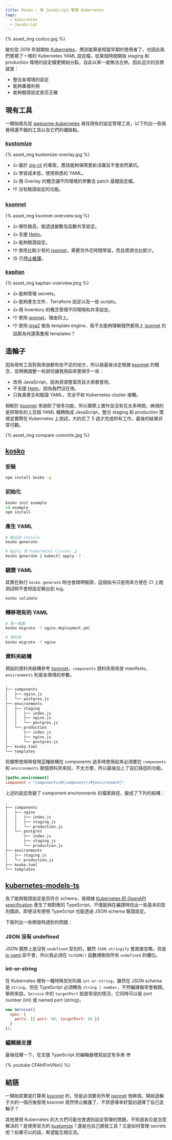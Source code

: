 ```yaml
---
title: Kosko – 用 JavaScript 管理 Kubernetes
tags:
  - Kubernetes
  - JavaScript
---
```

{% asset_img costco.jpg %}

敝社從 2016 年就開始 [Kubernetes]，應該能算是相當早期的使用者了，也因此我們累積了一堆的 Kubernetes YAML 設定檔，從某個時間開始 staging 和 production 環境的設定檔更開始分裂，自此以來一直無法合併。因此這次的目標就是：

- 整合各環境的設定
- 能夠重複利用
- 能夠驗證設定是否正確

<!-- more -->

## 現有工具

一開始我先從 [awesome-kubernetes](https://github.com/ramitsurana/awesome-kubernetes#configuration) 尋找現有的設定管理工具，以下列出一些我覺得還不錯的工具以及它們的優缺點。

### [kustomize]

{% asset_img kustomize-overlay.jpg %}

- 👍 屬於 [sig-cli](https://github.com/kubernetes/community/blob/master/sig-cli/README.md) 的專案，應該能夠保障更新活躍且不會突然棄坑。
- 👍 學習成本低，使用熟悉的 YAML。
- 👍 用 Overlay 的概念讓不同環境的參數去 patch 基礎設定檔。
- 👎 沒有驗證設定的功能。

### [ksonnet]

{% asset_img ksonnet-overview.svg %}

- 👍 彈性極高，能透過變數及函數共享設定。
- 👍 支援 [Helm]。
- 👍 能夠驗證設定。
- 👎 使用比較少見的 [jsonnet]，需要另外花時間學習，而且資源也比較少。
- 😢 已[停止維護](https://blogs.vmware.com/cloudnative/2019/02/05/welcoming-heptio-open-source-projects-to-vmware/)。

### [kapitan]

{% asset_img kapitan-overview.png %}

- 👍 能夠管理 secrets。
- 👍 能夠產生文件、Terraform 設定以及一些 scripts。
- 👍 用 Inventory 的概念管理不同環境和共享設定。
- 👎 使用 [jsonnet]，理由同上。
- 👎 使用 [jinja2] 做為 template engine，我不太能夠理解既然都用上 [jsonnet] 的話那為何還需要用 templates？

## 造輪子

因為現有工具對我來說都有些不足的地方，所以我最後決定根據 [ksonnet] 的概念，並稍微調整一些部份讓我用起來更順手一些：

- 改用 JavaScript，因為資源豐富而且大家都會用。
- 不支援 [Helm]，因為我們沒在用。
- 只負責產生和驗證 YAML，完全不和 Kubernetes cluster 接觸。

相較於 [ksonnet] 來說砍了很多功能，所以實際上實作並沒有花太多時間，麻煩的是把現有的上百個 YAML 檔轉換成 JavaScript、整合 staging 和 production 環境並實際在 Kubernetes 上測試，大約花了 5 週才完成所有工作，最後的結果非常可觀。

{% asset_img compare-commits.jpg %}

## [kosko]

### 安裝

```sh
npm install kosko -g
```

### 初始化

```sh
kosko init example
cd example
npm install
```

### 產生 YAML

```sh
# 輸出到 console
kosko generate

# Apply 到 Kubernetes cluster 上
kosko generate | kubectl apply -f -
```

### 驗證 YAML

其實在執行 `kosko generate` 時也會順帶驗證，這個指令只是用來方便在 CI 上跑測試時不會把設定輸出到 log。

```sh
kosko validate
```

### 轉移現有的 YAML

```sh
# 單一檔案
kosko migrate -f nginx-deployment.yml

# 資料夾
kosko migrate -f nginx
```

### 資料夾結構

預設的資料夾結構參考 [ksonnet]，`components` 資料夾用來放 manifests，`environments` 則是各環境的參數。

```sh
.
├── components
│   ├── nginx.js
│   └── postgres.js
├── environments
│   ├── staging
│   │   ├── index.js
│   │   ├── nginx.js
│   │   └── postgres.js
│   └── production
│       ├── index.js
│       ├── nginx.js
│       └── postgres.js
├── kosko.toml
└── templates
```

但實際使用時發現這種結構在 components 過多時使用起來必須要在 `components` 和 `environments` 兩個資料夾來回，不太方便，所以最後加上了自訂路徑的功能。

```toml
[paths.environment]
component = "components/#{component}/#{environment}"
```

上述的設定改變了 component environments 的檔案路徑，變成了下列的結構：

```sh
.
├── components
│   ├── nginx
│   │   ├── index.js
│   │   ├── staging.js
│   │   └── production.js
│   └── postgres
│       ├── index.js
│       ├── staging.js
│       └── production.js
├── environments
│   ├── staging.js
│   └── production.js
├── kosko.toml
└── templates
```

## [kubernetes-models-ts]

為了能夠驗證設定是否符合 schema，我根據 [Kubernetes 的 OpenAPI specification](https://github.com/kubernetes/kubernetes/tree/master/api/openapi-spec) 產生了相對應的 TypeScript。不僅能夠在編譯時找出一些基本的型別錯誤，即使沒有使用 TypeScript 也能透過 JSON schema 驗證設定。

下面列出一些開發時遇到的問題：

### JSON 沒有 undefined

JSON 實際上是沒有 `undefined` 型別的，雖然 `JSON.stringify` 會直接忽略，但是 [js-yaml](https://github.com/nodeca/js-yaml) 卻不會，所以我必須在 `toJSON()` 函數裡刪除所有 `undefined` 的欄位。

### int-or-string

在 Kubernetes 裡有一種特殊型別叫做 `int-or-string`，雖然在 JSON schema 是 `string`，但在 TypeScript 必須轉為 `string | number`，不然編譯器常會報錯。舉例來說，`Service` 中的 `targetPort` 就是常見的情況，它同時可以是 port number (int) 或 named port (string)。

```js
new Service({
  spec: {
    ports: [{ port: 80, targetPort: 80 }]
  }
});
```

### 編輯器支援

最後炫耀一下，在支援 TypeScript 的編輯器裡寫設定有多爽 😎

{% youtube CFAhIFmVNoU %}

## 結語

一開始其實是打算用 [ksonnet] 的，但是必須要另外學 [jsonnet] 很麻煩。開始造輪子大約一個月後發現 ksonnet 竟然停止維護了，不禁感嘆幸好當初選擇了自己造輪子？

其他使用 Kubernetes 的大大們可能也會遇到設定管理的問題，不知道各位是怎麼解決的？是使用官方的 [kustomize]？還是也自己開發工具？又是如何管理 secrets 呢？如果可以的話，希望能互相交流。

[Kubernetes]: https://kubernetes.io/
[kustomize]: https://github.com/kubernetes-sigs/kustomize
[ksonnet]: https://ksonnet.io/
[kapitan]: https://github.com/deepmind/kapitan
[Helm]: https://helm.sh/
[jsonnet]: https://jsonnet.org/
[jinja2]: http://jinja.pocoo.org/
[kosko]: https://github.com/tommy351/kosko/
[kubernetes-models-ts]: https://github.com/tommy351/kubernetes-models-ts/
